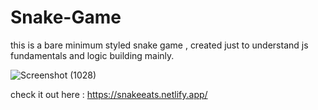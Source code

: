 # Snake-Game
this is a bare minimum styled snake game , created just to understand js fundamentals and logic building mainly.

![Screenshot (1028)](https://github.com/user-attachments/assets/664f0fad-6ce1-43c6-9e1e-ff5bda3a4ec2)

check it out here : https://snakeeats.netlify.app/
